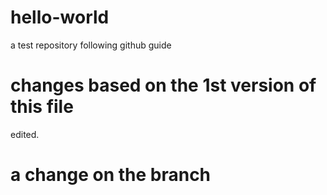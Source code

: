 # hello-world
a test repository following github guide 

# changes based on the 1st version of this file
edited.

# a change on the branch
